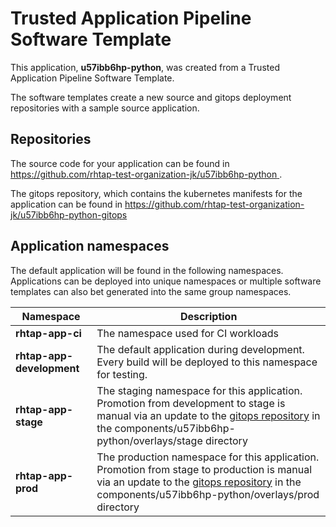 # Trusted Application Pipeline Software Template

This application, **u57ibb6hp-python**, was created from a Trusted Application Pipeline Software Template.

The software templates create a new source and gitops deployment repositories with a sample source application. 

## Repositories

The source code for your application can be found in [https://github.com/rhtap-test-organization-jk/u57ibb6hp-python ](https://github.com/rhtap-test-organization-jk/u57ibb6hp-python ).
 
The gitops repository, which contains the kubernetes manifests for the application can be found in 
[https://github.com/rhtap-test-organization-jk/u57ibb6hp-python-gitops ](https://github.com/rhtap-test-organization-jk/u57ibb6hp-python-gitops ) 

## Application namespaces 

The default application will be found in the following namespaces. Applications can be deployed into unique namespaces or multiple software templates can also bet generated into the same group namespaces.  

|  Namespace   |  Description   |  
| -------- | -------- |
| **rhtap-app-ci** | The namespace used for CI workloads |
| **rhtap-app-development** | The default application during development. Every build will be deployed to this namespace for testing. |
| **rhtap-app-stage** | The staging namespace for this application. Promotion from development to stage is manual via an update to the [gitops repository](https://github.com/rhtap-test-organization-jk/u57ibb6hp-python-gitops ) in the components/u57ibb6hp-python/overlays/stage directory |
| **rhtap-app-prod** | The production namespace for this application. Promotion from stage to production is manual via an update to the [gitops repository](https://github.com/rhtap-test-organization-jk/u57ibb6hp-python-gitops ) in the components/u57ibb6hp-python/overlays/prod directory |